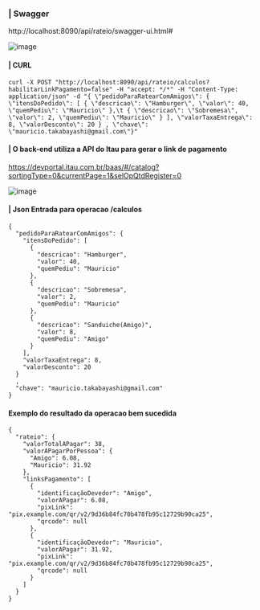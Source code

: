 ### | Swagger
http://localhost:8090/api/rateio/swagger-ui.html#

![image](https://github.com/mauritak/softexpert-backend-app/assets/8314016/1b024c4d-bc65-4efc-82be-3d4e833267f1)


#### | CURL
```
curl -X POST "http://localhost:8090/api/rateio/calculos?habilitarLinkPagamento=false" -H "accept: */*" -H "Content-Type: application/json" -d "{ \"pedidoParaRatearComAmigos\": { \"itensDoPedido\": [ { \"descricao\": \"Hamburger\", \"valor\": 40, \"quemPediu\": \"Mauricio\" },\t { \"descricao\": \"Sobremesa\", \"valor\": 2, \"quemPediu\": \"Mauricio\" } ], \"valorTaxaEntrega\": 8, \"valorDesconto\": 20 } , \"chave\": \"mauricio.takabayashi@gmail.com\"}"
```


#### | O back-end utiliza a API do Itau para gerar o link de pagamento
https://devportal.itau.com.br/baas/#/catalog?sortingType=0&currentPage=1&selOpQtdRegister=0

![image](https://github.com/mauritak/softexpert-frontend-app/assets/8314016/71c51bd2-158f-4aa5-b41b-9546bc89b630)



#### | Json Entrada para operacao /calculos
```
{
  "pedidoParaRatearComAmigos": {
    "itensDoPedido": [
      {
        "descricao": "Hamburger",
        "valor": 40,
        "quemPediu": "Mauricio"
      },
	  {
        "descricao": "Sobremesa",
        "valor": 2,
        "quemPediu": "Mauricio"
      },
	  {
        "descricao": "Sanduiche(Amigo)",
        "valor": 8,
        "quemPediu": "Amigo"
      }
    ],
    "valorTaxaEntrega": 8,
    "valorDesconto": 20
  }
  ,
  "chave": "mauricio.takabayashi@gmail.com"
}
```
####  Exemplo do resultado da operacao bem sucedida
```
{
  "rateio": {
    "valorTotalAPagar": 38,
    "valorAPagarPorPessoa": {
      "Amigo": 6.08,
      "Mauricio": 31.92
    },
    "linksPagamento": [
      {
        "identificaçãoDevedor": "Amigo",
        "valorAPagar": 6.08,
        "pixLink": "pix.example.com/qr/v2/9d36b84fc70b478fb95c12729b90ca25",
        "qrcode": null
      },
      {
        "identificaçãoDevedor": "Mauricio",
        "valorAPagar": 31.92,
        "pixLink": "pix.example.com/qr/v2/9d36b84fc70b478fb95c12729b90ca25",
        "qrcode": null
      }
    ]
  }
}
```
